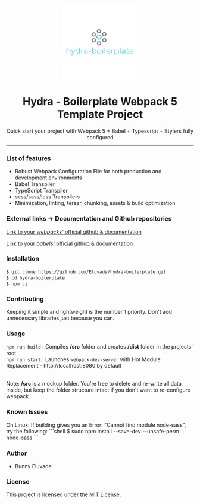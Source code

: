 <p align="center"><img src="./src/images/logo.png" /></p>

<h1 align="center"> Hydra - Boilerplate Webpack 5 Template Project </h1>

<p align="center">Quick start your project with Webpack 5 + Babel + Typescript + Stylers fully configured</p>

<hr/>

<h3> List of features </h3>

<ul>
  <li>Robust Webpack Configuration File for both production and development environments</li>
  <li>Babel Transpiler</li>
  <li>TypeScript Transpiler</li>
  <li>scss/sass/less Transpilers</li>
  <li>Minimization, linting, terser, chunking, assets & build optimization</li>
</ul>

<h3> External links -> Documentation and Github repositories </h3>

<a href="https://github.com/webpack/webpack">Link to your *webpacks'* official github & documentation</a>

<a href="https://github.com/babel/babel">Link to your *babels'* official github & documentation</a>

<h3>Installation </h3>

```shell
$ git clone https://github.com/Eluvade/hydra-boilerplate.git
$ cd hydra-boilerplate
$ npm ci
```
<h3>Contributing</h3>
Keeping it simple and lightweight is the number 1 priority. Don't add unnecessary libraries just because you can.

<h3> Usage </h3>

`npm run build` : Compiles **/src** folder and creates **/dist** folder in the projects' root<br />
`npm run start` : Launches `webpack-dev-server` with Hot Module Replacement - http://localhost:8080 by default<br /><br />

Note: **/src** is a mockup folder. You're free to delete and re-write all data inside, but keep the folder structure intact if you don't want to re-configure webpack

<h3> Known Issues </h3>
On Linux: If building gives you an Error: "Cannot find module node-sass", try the following:
```shell
$ sudo npm install --save-dev  --unsafe-perm node-sass
```

<h3>Author</h3>
<ul>
  <li>Bunny Eluvade</li>
</ul>

<h3>License</h3>

This project is licensed under the <a href="./LICENSE">MIT</a> License.
